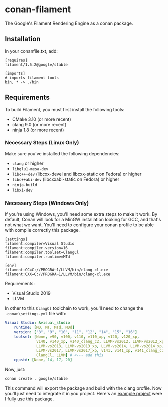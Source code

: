# conan-filament
The Google's Filament Rendering Engine as a conan package.

## Installation

In your conanfile.txt, add:
```
[requires]
filament/1.5.2@google/stable

[imports]
# imports filament tools
bin, * -> ./bin
```

## Requirements
To build Filament, you must first install the following tools:

- CMake 3.10 (or more recent)
- clang 9.0 (or more recent)
- ninja 1.8 (or more recent)

### Necessary Steps (Linux Only)
Make sure you've installed the following dependencies:

- `clang` or higher
- `libglu1-mesa-dev`
- `libc++-dev` (libcxx-devel and libcxx-static on Fedora) or higher
- `libc++abi-dev` (libcxxabi-static on Fedora) or higher
- `ninja-build`
- `libxi-dev`

### Necessary Steps (Windows Only)
If you're using Windows, you'll need some extra steps to make it work. By default, Conan will look for a MinGW installation looking for GCC, and that's not what we want. You'll need to configure your conan profile to be able with compile correctly this package.
```
[settings]
filament:compiler=Visual Studio
filament:compiler.version=16
filament:compiler.toolset=ClangCl
filament:compiler.runtime=MTd

[env]
filament:CC=C://PROGRA~1/LLVM/bin/clang-cl.exe
filament:CXX=C://PROGRA~1/LLVM/bin/clang-cl.exe
```

Requirements:
- Visual Studio 2019
- LLVM

In other to this `ClangCl` toolchain to work, you'll need to change the `.conan\settings.yml` file with:
```yml
Visual Studio: &visual_studio
    runtime: [MD, MT, MTd, MDd]
    version: ["8", "9", "10", "11", "12", "14", "15", "16"]
    toolset: [None, v90, v100, v110, v110_xp, v120, v120_xp,
              v140, v140_xp, v140_clang_c2, LLVM-vs2012, LLVM-vs2012_xp,
              LLVM-vs2013, LLVM-vs2013_xp, LLVM-vs2014, LLVM-vs2014_xp,
              LLVM-vs2017, LLVM-vs2017_xp, v141, v141_xp, v141_clang_c2, v142, 
              ClangCl, LLVM] # <--- add this
    cppstd: [None, 14, 17, 20]
```

Now, just:
```sh
conan create . google/stable
```
This command will export the package and build with the clang profile. Now you'll just need to integrate it in you project. 
Here's an [example project](https://github.com/luizgabriel/Spatial.Engine) were I fully use this package.
